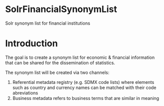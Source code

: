 # SolrFinancialSynonymList
Solr synonym list for financial institutions
# Introduction
The goal is to create a synonym list for economic & financial information that can be shared for the dissemination of statistics.

The synonym list will be created via two channels: 
1. Referential metadata registry (e.g. SDMX code lists) where elements such as country and currency names can be matched with their code abreviations
2. Business metadata refers to business terms that are similar in meaning
